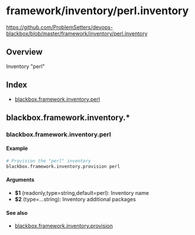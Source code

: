 # framework/inventory/perl.inventory

https://github.com/ProblemSetters/devops-blackbox/blob/master/framework/inventory/perl.inventory

## Overview

Inventory "perl"

## Index

* [blackbox.framework.inventory.perl](#blackboxframeworkinventoryperl)

## blackbox.framework.inventory.*

### blackbox.framework.inventory.perl

#### Example

```bash
# Provision the "perl" inventory
blackbox.framework.inventory.provision perl
```

#### Arguments

* **$1** (readonly,type=string,default=perl): Inventory name
* **$2** (type=...string): Inventory additional packages

#### See also

* [blackbox.framework.inventory.provision](#blackboxframeworkinventoryprovision)

